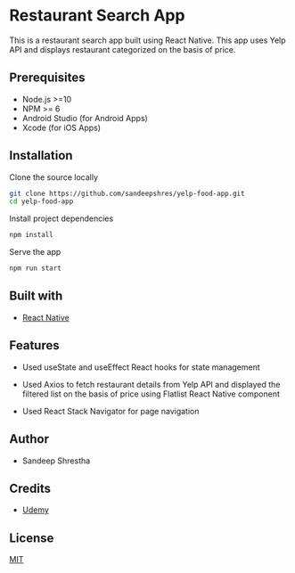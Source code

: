 # Restaurant Search App

This is a restaurant search app built using React Native. This app uses Yelp API and displays restaurant categorized on the basis of price. 

## Prerequisites
* Node.js >=10
* NPM >= 6
* Android Studio (for Android Apps)
* Xcode (for iOS Apps)

## Installation
Clone the source locally
```bash
git clone https://github.com/sandeepshres/yelp-food-app.git
cd yelp-food-app
```

Install project dependencies
```bash
npm install
```

Serve the app
```bash
npm run start
```
## Built with
* [React Native](https://facebook.github.io/react-native/)

## Features
* Used useState and useEffect React hooks for state management

* Used Axios to fetch restaurant details from Yelp API and displayed the filtered list on the basis of price using Flatlist React Native component

* Used React Stack Navigator for page navigation

## Author
* Sandeep Shrestha

## Credits
* [Udemy](https://www.udemy.com/course/the-complete-react-native-and-redux-course/)

## License
[MIT](https://choosealicense.com/licenses/mit/)
